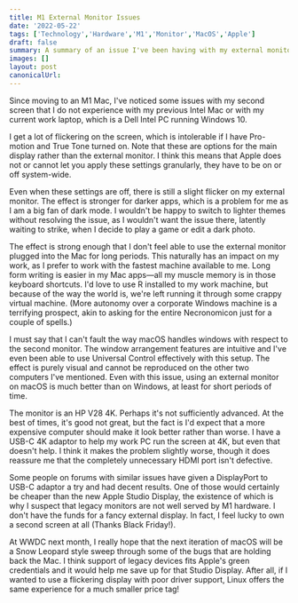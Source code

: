 ```yaml
---
title: M1 External Monitor Issues
date: '2022-05-22'
tags: ['Technology','Hardware','M1','Monitor','MacOS','Apple']
draft: false
summary: A summary of an issue I've been having with my external monitor since moving to an M1 MacBook Pro
images: []
layout: post
canonicalUrl:
---
```


Since moving to an M1 Mac, I've noticed some issues with my second screen that I do not experience with my previous Intel Mac or with my current work laptop, which is a Dell Intel PC running Windows 10.

I get a lot of flickering on the screen, which is intolerable if I have Pro-motion and True Tone turned on. Note that these are options for the main display rather than the external monitor. I think this means that Apple does not or cannot let you apply these settings granularly, they have to be on or off system-wide. 

Even when these settings are off, there is still a slight flicker on my external monitor. The effect is stronger for darker apps, which is a problem for me as I am a big fan of dark mode. I wouldn't be happy to switch to lighter themes without resolving the issue, as I wouldn't want the issue there, latently waiting to strike, when I decide to play a game or edit a dark photo.

The effect is strong enough that I don't feel able to use the external monitor plugged into the Mac for long periods. This naturally has an impact on my work, as I prefer to work with the fastest machine available to me. Long form writing is easier in my Mac apps—all my muscle memory is in those keyboard shortcuts. I'd love to use R installed to my work machine, but because of the way the world is, we're left running it through some crappy virtual machine. (More autonomy over a corporate Windows machine is a terrifying prospect, akin to asking for the entire Necronomicon just for a couple of spells.)

I must say that I can't fault the way macOS handles windows with respect to the second monitor. The window arrangement features are intuitive and I've even been able to use Universal Control effectively with this setup. The effect is purely visual and cannot be reproduced on the other two computers I've mentioned. Even with this issue, using an external monitor on macOS is much better than on Windows, at least for short periods of time.

The monitor is an HP V28 4K. Perhaps it's not sufficiently advanced. At the best of times, it's good not great, but the fact is I'd expect that a more expensive computer should make it look better rather than worse. I have a USB-C 4K adaptor to help my work PC run the screen at 4K, but even that doesn't help. I think it makes the problem slightly worse, though it does reassure me that the completely unnecessary HDMI port isn't defective.

Some people on forums with similar issues have given a DisplayPort to USB-C adaptor a try and had decent results. One of those would certainly be cheaper than the new Apple Studio Display, the existence of which is why I suspect that legacy monitors are not well served by M1 hardware. I don't have the funds for a fancy external display. In fact, I feel lucky to own a second screen at all (Thanks Black Friday!). 

At WWDC next month, I really hope that the next iteration of macOS will be a Snow Leopard style sweep through some of the bugs that are holding back the Mac. I think support of legacy devices fits Apple's green credentials and it would help me save up for that Studio Display. After all, if I wanted to use a flickering display with poor driver support, Linux offers the same experience for a much smaller price tag!